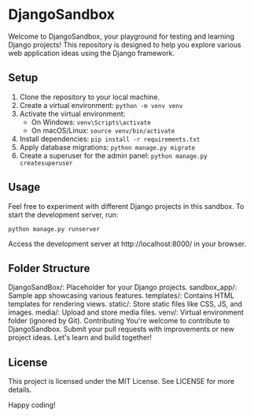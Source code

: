 # DjangoSandbox

Welcome to DjangoSandbox, your playground for testing and learning Django projects! This repository is designed to help you explore various web application ideas using the Django framework.

## Setup

1. Clone the repository to your local machine.
2. Create a virtual environment: `python -m venv venv`
3. Activate the virtual environment:
   - On Windows: `venv\Scripts\activate`
   - On macOS/Linux: `source venv/bin/activate`
4. Install dependencies: `pip install -r requirements.txt`
5. Apply database migrations: `python manage.py migrate`
6. Create a superuser for the admin panel: `python manage.py createsuperuser`

## Usage

Feel free to experiment with different Django projects in this sandbox. To start the development server, run:

```
python manage.py runserver
```

Access the development server at http://localhost:8000/ in your browser.

## Folder Structure
DjangoSandBox/: Placeholder for your Django projects.
sandbox_app/: Sample app showcasing various features.
templates/: Contains HTML templates for rendering views.
static/: Store static files like CSS, JS, and images.
media/: Upload and store media files.
venv/: Virtual environment folder (ignored by Git).
Contributing
You're welcome to contribute to DjangoSandbox. Submit your pull requests with improvements or new project ideas. Let's learn and build together!

## License
This project is licensed under the MIT License. See LICENSE for more details.

Happy coding!
